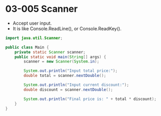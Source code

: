 # 03-005 Scanner

* Accept user input.
* It is like Console.ReadLine(), or Console.ReadKey().

```java
import java.util.Scanner;

public class Main {
    private static Scanner scanner;
    public static void main(String[] args) {
        scanner = new Scanner(System.in);

        System.out.println("Input total price:");
        double total = scanner.nextDouble();

        System.out.println("Input current discount:");
        double discount = scanner.nextDouble();

        System.out.println("Final price is: " + total * discount);
    }
}
```
